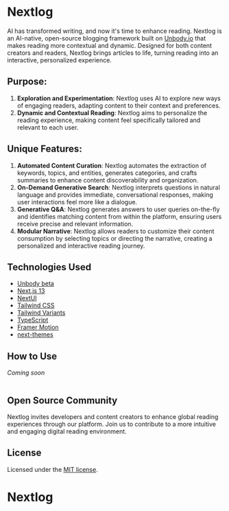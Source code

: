 # Nextlog

AI has transformed writing, and now it's time to enhance reading. Nextlog is an AI-native, open-source blogging framework built on [Unbody.io](Unbody.io) that makes reading more contextual and dynamic. Designed for both content creators and readers, Nextlog brings articles to life, turning reading into an interactive, personalized experience.

## Purpose:
1. **Exploration and Experimentation**: Nextlog uses AI to explore new ways of engaging readers, adapting content to their context and preferences.
2. **Dynamic and Contextual Reading**: Nextlog aims to personalize the reading experience, making content feel specifically tailored and relevant to each user.

## Unique Features:
1. **Automated Content Curation**: Nextlog automates the extraction of keywords, topics, and entities, generates categories, and crafts summaries to enhance content discoverability and organization.
2. **On-Demand Generative Search**: Nextlog interprets questions in natural language and provides immediate, conversational responses, making user interactions feel more like a dialogue.
3. **Generative Q&A**: Nextlog generates answers to user queries on-the-fly and identifies matching content from within the platform, ensuring users receive precise and relevant information.
4. **Modular Narrative**: Nextlog allows readers to customize their content consumption by selecting topics or directing the narrative, creating a personalized and interactive reading journey.

## Technologies Used
- [Unbody beta](https://unbody.io)
- [Next.js 13](https://nextjs.org/docs/getting-started)
- [NextUI](https://nextui.org)
- [Tailwind CSS](https://tailwindcss.com)
- [Tailwind Variants](https://tailwind-variants.org)
- [TypeScript](https://www.typescriptlang.org)
- [Framer Motion](https://www.framer.com/motion)
- [next-themes](https://github.com/pacocoursey/next-themes)

## How to Use
*Coming soon*
```bash

```

## Open Source Community
Nextlog invites developers and content creators to enhance global reading experiences through our platform. Join us to contribute to a more intuitive and engaging digital reading environment.

## License

Licensed under the [MIT license](https://github.com/nextui-org/next-pages-template/blob/main/LICENSE).
# Nextlog
